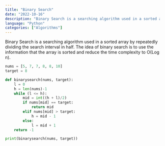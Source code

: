 ```yaml
---
title: "Binary Search"
date: "2022-10-16"
description: "Binary Search is a searching algorithm used in a sorted array by repeatedly dividing the search interval in half"
language: "Python"
categories: ["Algorithms"]
---
```


Binary Search is a searching algorithm used in a sorted array by repeatedly dividing the search interval in half. The idea of binary search is to use the information that the array is sorted and reduce the time complexity to O(Log n).

```python
nums = [5, 7, 7, 8, 8, 10]
target = 8

def binarysearch(nums, target):
    l = 0
    h = len(nums)-1
    while (l <= h):
        mid = int((h + l)/2)
        if nums[mid] == target:
            return mid
        elif nums[mid] > target:
            h = mid - 1
        else:
            l = mid + 1
    return -1

print(binarysearch(nums, target))

```
